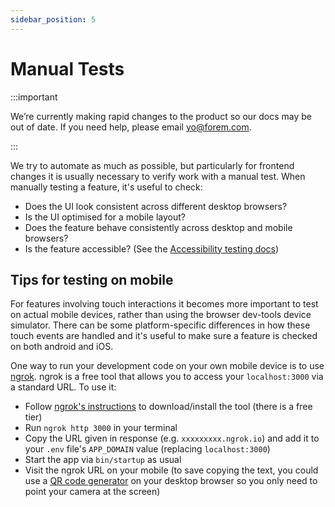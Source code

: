 ```yaml
---
sidebar_position: 5
---
```


# Manual Tests

:::important

We’re currently making rapid changes to the product so our docs may be out of date. If you need help, please email [yo@forem.com](mailto:yo@forem.com).

:::

We try to automate as much as possible, but particularly for frontend changes it
is usually necessary to verify work with a manual test. When manually testing a
feature, it's useful to check:

- Does the UI look consistent across different desktop browsers?
- Is the UI optimised for a mobile layout?
- Does the feature behave consistently across desktop and mobile browsers?
- Is the feature accessible? (See the
  [Accessibility testing docs](accessibility-tests.md))

## Tips for testing on mobile

For features involving touch interactions it becomes more important to test on
actual mobile devices, rather than using the browser dev-tools device simulator.
There can be some platform-specific differences in how these touch events are
handled and it's useful to make sure a feature is checked on both android and
iOS.

One way to run your development code on your own mobile device is to use
[ngrok](https://ngrok.com/). ngrok is a free tool that allows you to access your
`localhost:3000` via a standard URL. To use it:

- Follow [ngrok's instructions](https://ngrok.com/) to download/install the tool
  (there is a free tier)
- Run `ngrok http 3000` in your terminal
- Copy the URL given in response (e.g. `xxxxxxxxx.ngrok.io`) and add it to your
  `.env` file's `APP_DOMAIN` value (replacing `localhost:3000`)
- Start the app via `bin/startup` as usual
- Visit the ngrok URL on your mobile (to save copying the text, you could use a
  [QR code generator](https://www.qr-code-generator.com/free-generator/) on your
  desktop browser so you only need to point your camera at the screen)

